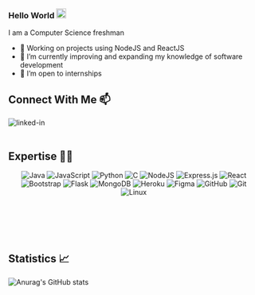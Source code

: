 ### Hello World <img src="https://media.tenor.com/images/45eacfe032ce44bd49ab05d99b4bae86/tenor.gif" width="20" height="20" />

I am a Computer Science freshman

-   🔭 Working on projects using NodeJS and ReactJS
-   🌱 I’m currently improving and expanding my knowledge of software development
-   💼 I’m open to internships
    <br>

## Connect With Me 📫

[<img align="left" alt="linked-in" src="https://img.shields.io/badge/linkedin-%230077B5.svg?&style=for-the-badge&logo=linkedin&logoColor=white" />](https://www.linkedin.com/in/mahin-kukreja/)

<br>
<br>

## Expertise 👨‍💻
<p align="center">
<img alt="Java" src="https://img.shields.io/badge/java-%23ED8B00.svg?style=for-the-badge&logo=java&logoColor=white"/>
<img alt="JavaScript" src="https://img.shields.io/badge/javascript-%23323330.svg?style=for-the-badge&logo=javascript&logoColor=%23F7DF1E"/>
<img alt="Python" src="https://img.shields.io/badge/python-%2314354C.svg?style=for-the-badge&logo=python&logoColor=white"/>
<img alt="C" src="https://img.shields.io/badge/c-%2300599C.svg?style=for-the-badge&logo=c&logoColor=white"/>
<img alt="NodeJS" src="https://img.shields.io/badge/node.js%20-%2343853D.svg?&style=for-the-badge&logo=node.js&logoColor=white" />
<img alt="Express.js" src="https://img.shields.io/badge/express.js-%23404d59.svg?style=for-the-badge&logo=express&logoColor=%2361DAFB" />
<img alt="React" src="https://img.shields.io/badge/react%20-%2320232a.svg?&style=for-the-badge&logo=react&logoColor=%2361DAFB" />
<img img alt="Bootstrap" src="https://img.shields.io/badge/bootstrap-%23563D7C.svg?style=for-the-badge&logo=bootstrap&logoColor=white"/>
<img img alt="Flask" src="https://img.shields.io/badge/flask-%23000.svg?style=for-the-badge&logo=flask&logoColor=white"/>
<img alt="MongoDB" src ="https://img.shields.io/badge/MongoDB-%234ea94b.svg?style=for-the-badge&logo=mongodb&logoColor=white"/>
<img alt="Heroku" src="https://img.shields.io/badge/heroku-%23430098.svg?style=for-the-badge&logo=heroku&logoColor=white"/>
<img img alt="Figma" src="https://img.shields.io/badge/figma-%23F24E1E.svg?style=for-the-badge&logo=figma&logoColor=white"/>
<img alt="GitHub" src="https://img.shields.io/badge/github-%23121011.svg?style=for-the-badge&logo=github&logoColor=white"/>
<img alt="Git" src="https://img.shields.io/badge/git-%23F05033.svg?style=for-the-badge&logo=git&logoColor=white"/>
<img alt="Linux" src="https://img.shields.io/badge/Linux-FCC624?style=for-the-badge&logo=linux&logoColor=black">
</p>
<!-- 
<img align="left" img alt="Visual Studio Code" src="https://img.shields.io/badge/VisualStudioCode-0078d7.svg?style=for-the-badge&logo=visual-studio-code&logoColor=white"/>
<img align="left" img alt="IntelliJ IDEA" src="https://img.shields.io/badge/IntelliJIDEA-000000.svg?style=for-the-badge&logo=intellij-idea&logoColor=white"/> -->

<br>
<br>
<br>
<br>

## Statistics 📈

![Anurag's GitHub stats](https://github-readme-stats.vercel.app/api?username=ADedicatedCoder&show_icons=true&theme=dark)
<!-- 
![Top Langs](https://github-readme-stats.vercel.app/api/top-langs/?username=ADedicatedCoder&layout=compact) -->


<!--
**ADedicatedCoder/ADedicatedCoder** is a ✨ _special_ ✨ repository because its `README.md` (this file) appears on your GitHub profile.

Here are some ideas to get you started:

- 🔭 I’m currently working on ...
- 🌱 I’m currently learning ...
- 👯 I’m looking to collaborate on ...
- 🤔 I’m looking for help with ...
- 💬 Ask me about ...
- 📫 How to reach me: ...
- 😄 Pronouns: ...
- ⚡ Fun fact: ...
-->
